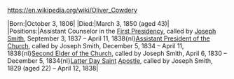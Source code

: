 ﻿https://en.wikipedia.org/wiki/Oliver_Cowdery


|Born:|October 3, 1806|
|Died:|March 3, 1850 (aged 43)|
|Positions:|Assistant Counselor in the [First Presidency](https://en.wikipedia.org/wiki/First_Presidency "First Presidency"), called by [Joseph Smith](https://en.wikipedia.org/wiki/Joseph_Smith "Joseph Smith"), September 3, 1837 – April 11, 1838{nl}[Assistant President of the Church](https://en.wikipedia.org/wiki/Assistant_President_of_the_Church "Assistant President of the Church"), called by Joseph Smith, December 5, 1834 – April 11, 1838{nl}[Second Elder of the Church](https://en.wikipedia.org/wiki/Second_Elder_of_the_Church "Second Elder of the Church"), called by Joseph Smith, April 6, 1830 – December 5, 1834{nl}[Latter Day Saint](https://en.wikipedia.org/wiki/Latter_Day_Saint "Latter Day Saint") [Apostle](https://en.wikipedia.org/wiki/Apostle_%28Latter_Day_Saints%29 "Apostle (Latter Day Saints)"), called by Joseph Smith, 1829 (aged 22) – April 12, 1838|

